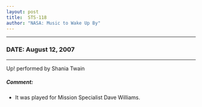 ```yaml
---
layout: post
title:  STS-118
author: "NASA: Music to Wake Up By"
---
```


----
### DATE: August 12, 2007
----
Up! performed by Shania Twain

##### Comment:
* It was played for Mission Specialist Dave Williams.
